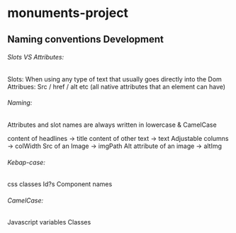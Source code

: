 # monuments-project

## Naming conventions Development

###### Slots VS Attributes:

Slots:
When using any type of text that usually goes directly into the Dom
Attribues:
Src / href / alt etc (all native attributes that an element can have)

###### Naming:

Attributes and slot names are always written in lowercase & CamelCase

content of headlines -> title
content of other text -> text
Adjustable columns ->  colWidth
Src of an Image -> imgPath
Alt attribute of an image -> altImg

###### Kebap-case:
css classes
Id?s
Component names

###### CamelCase:
Javascript variables
Classes

